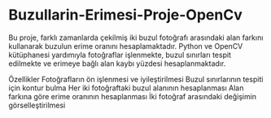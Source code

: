 # Buzullarin-Erimesi-Proje-OpenCv

Bu proje, farklı zamanlarda çekilmiş iki buzul fotoğrafı arasındaki alan farkını kullanarak buzulun erime oranını hesaplamaktadır. Python ve OpenCV kütüphanesi yardımıyla fotoğraflar işlenmekte, buzul sınırları tespit edilmekte ve erimeye bağlı alan kaybı yüzdesi hesaplanmaktadır.

Özellikler
Fotoğrafların ön işlenmesi ve iyileştirilmesi
Buzul sınırlarının tespiti için kontur bulma
Her iki fotoğraftaki buzul alanının hesaplanması
Alan farkına göre erime oranının hesaplanması
İki fotoğraf arasındaki değişimin görselleştirilmesi
